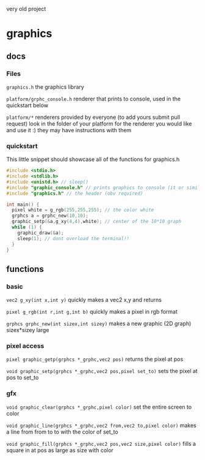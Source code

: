 very old project

# graphics

## docs

### Files

``graphics.h`` the graphics library

``platform/grphc_console.h`` renderer that prints to console, used in the quickstart below

``platform/*`` renderers provided by everyone (to add yours submit pull request) look in the folder of your platform for the renderer you would like and use it :) they may have instructions with them

### quickstart

This little snippet should showcase all of the functions for graphics.h

```c
#include <stdio.h>
#include <stdlib.h>
#include <unistd.h> // sleep()
#include "graphic_console.h" // prints graphics to console (it or similar required), there is a SDL2 renderer in ``./platform``
#include "graphics.h" // the header (obv required)

int main() {
  pixel white = g_rgb(255,255,255); // the color white
  grphcs a = grphc_new(10,10);
  graphic_setp(&a,g_xy(4,4),white); // center of the 10*10 graph
  while (1) {
    graphic_draw(&a);
    sleep(1); // dont overload the terminal!!
  }
}
```

## functions

### basic

``vec2 g_xy(int x,int y)``
quickly makes a vec2 x,y and returns

``pixel g_rgb(int r,int g,int b)``
quickly makes a pixel in rgb format

``grphcs grphc_new(int sizex,int sizey)`` 
makes a new graphic (2D graph) sizex*sizey large

### pixel access

``pixel graphic_getp(grphcs *_grphc,vec2 pos)``
returns the pixel at pos

``void graphic_setp(grphcs *_grphc,vec2 pos,pixel set_to)``
sets the pixel at pos to set_to

### gfx

``void graphic_clear(grphcs *_grphc,pixel color)``
set the entire screen to color

``void graphic_line(grphcs *_grphc,vec2 from,vec2 to,pixel color)``
makes a line from from to to with the color of set_to

``void graphic_fill(grphcs *_grphc,vec2 pos,vec2 size,pixel color)``
fills a square in at pos as large as size with color


